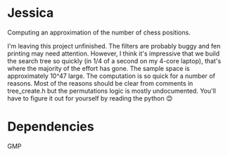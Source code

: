 # Jessica
Computing an approximation of the number of chess positions.

I'm leaving this project unfinished. The filters are probably buggy and fen printing may need attention.
However, I think it's impressive that we build the search tree so quickly (in 1/4 of a second on my 4-core laptop), that's where the majority of the effort has gone.
The sample space is approximately 10^47 large. The computation is so quick for a number of reasons. Most of the reasons should be clear from comments in tree_create.h but the permutations logic is mostly undocumented. You'll have to figure it out for yourself by reading the python 😊

# Dependencies
GMP
